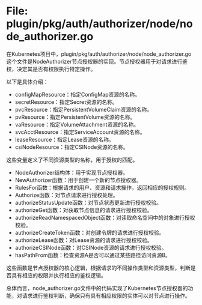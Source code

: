 # File: plugin/pkg/auth/authorizer/node/node_authorizer.go

在Kubernetes项目中，plugin/pkg/auth/authorizer/node/node_authorizer.go这个文件是NodeAuthorizer节点授权器的实现。节点授权器用于对请求进行鉴权，决定其是否有权限执行特定操作。

以下是具体介绍：

- configMapResource：指定ConfigMap资源的名称。
- secretResource：指定Secret资源的名称。
- pvcResource：指定PersistentVolumeClaim资源的名称。
- pvResource：指定PersistentVolume资源的名称。
- vaResource：指定VolumeAttachment资源的名称。
- svcAcctResource：指定ServiceAccount资源的名称。
- leaseResource：指定Lease资源的名称。
- csiNodeResource：指定CSINode资源的名称。

这些变量定义了不同资源类型的名称，用于授权的匹配。

- NodeAuthorizer结构体：用于实现节点授权器。
- NewAuthorizer函数：用于创建一个新的节点授权器。
- RulesFor函数：根据请求的用户、资源和请求操作，返回相应的授权规则。
- Authorize函数：对节点请求进行授权处理。
- authorizeStatusUpdate函数：对节点状态更新进行授权校验。
- authorizeGet函数：对获取节点信息的请求进行授权校验。
- authorizeReadNamespacedObject函数：对读取命名空间中的对象进行授权校验。
- authorizeCreateToken函数：对创建令牌的请求进行授权校验。
- authorizeLease函数：对Lease资源的请求进行授权校验。
- authorizeCSINode函数：对CSINode资源的请求进行授权校验。
- hasPathFrom函数：检查资源A是否可以通过某些路径访问资源B。

这些函数是节点授权器的核心逻辑，根据请求的不同操作类型和资源类型，判断是否具有相应的权限并执行相应的鉴权逻辑。

总体而言，node_authorizer.go文件中的代码实现了Kubernetes节点授权器的功能，对请求进行鉴权判断，确保只有具有相应权限的实体可以对节点进行操作。

